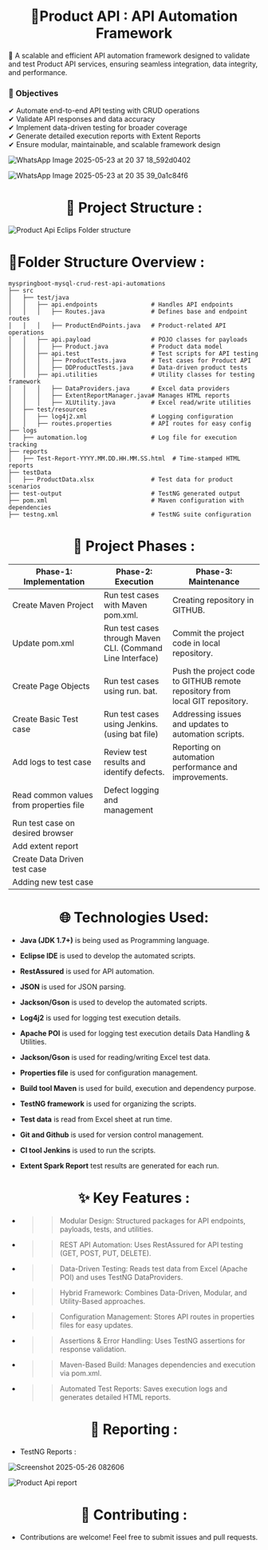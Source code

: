  
<h1 align="center">🛒Product API : API Automation Framework</h1>
 
🚀 A scalable and efficient API automation framework designed to validate and test Product API services, ensuring seamless integration, data integrity, and performance.


### 🎯 Objectives
✔ Automate end-to-end API testing with CRUD operations <br>
✔ Validate API responses and data accuracy <br>
✔ Implement data-driven testing for broader coverage <br>
✔ Generate detailed execution reports with Extent Reports <br>
✔ Ensure modular, maintainable, and scalable framework design <br>

![WhatsApp Image 2025-05-23 at 20 37 18_592d0402](https://github.com/user-attachments/assets/d7d24e0e-a1da-449b-b79a-24312a7a60e2)

 

![WhatsApp Image 2025-05-23 at 20 35 39_0a1c84f6](https://github.com/user-attachments/assets/583fea34-e73b-4939-842b-25bab2de5298)



 <h1 align="center">📂 Project Structure  :</h1>

![Product Api Eclips Folder structure](https://github.com/user-attachments/assets/26acb9fe-4ac3-45f3-a23a-5a2992dbe895)

 # 📝Folder Structure Overview :

 ```plaintext
myspringboot-mysql-crud-rest-api-automations
├── src
│   ├── test/java
│   │   ├── api.endpoints               # Handles API endpoints
│   │   │   ├── Routes.java             # Defines base and endpoint routes
│   │   │   ├── ProductEndPoints.java   # Product-related API operations
│   │   ├── api.payload                 # POJO classes for payloads
│   │   │   ├── Product.java            # Product data model
│   │   ├── api.test                    # Test scripts for API testing
│   │   │   ├── ProductTests.java       # Test cases for Product API
│   │   │   ├── DDProductTests.java     # Data-driven product tests
│   │   ├── api.utilities               # Utility classes for testing framework
│   │   │   ├── DataProviders.java      # Excel data providers
│   │   │   ├── ExtentReportManager.java# Manages HTML reports
│   │   │   ├── XLUtility.java          # Excel read/write utilities
│   ├── test/resources
│   │   ├── log4j2.xml                  # Logging configuration
│   │   ├── routes.properties           # API routes for easy config
├── logs
│   ├── automation.log                  # Log file for execution tracking
├── reports
│   ├── Test-Report-YYYY.MM.DD.HH.MM.SS.html  # Time-stamped HTML reports
├── testData
│   ├── ProductData.xlsx                # Test data for product scenarios
├── test-output                         # TestNG generated output
├── pom.xml                             # Maven configuration with dependencies
├── testng.xml                          # TestNG suite configuration

```
 

   <h1 align="center">📂 Project Phases  :</h1>


| Phase-1: Implementation | Phase-2: Execution | Phase-3: Maintenance |
|--------------|-------------|------------|
| Create Maven Project                     |Run test cases with Maven pom.xml.                         |Creating repository in GITHUB.  |
| Update pom.xml                           |Run test cases through Maven CLI. (Command Line Interface) |Commit the project code in local repository. |
| Create Page Objects                      |Run test cases using run. bat.                             |Push the project code to GITHUB remote repository from local GIT repository. |
| Create Basic Test case                   |Run test cases using Jenkins. (using bat file)             |Addressing issues and updates to automation scripts.
| Add logs to test case                    |Review test results and identify defects.                  |Reporting on automation performance and improvements. 
| Read common values from properties file  |Defect logging and management
| Run test case on desired browser         |
| Add extent report                        |
| Create Data Driven test case             | 
| Adding new test case                     | 
 
  <h1 align="center">🌐 Technologies Used:</h1>
 

- **Java (JDK 1.7+)** is being used as Programming language.

- **Eclipse IDE** is used to develop the automated scripts.

- **RestAssured** is used for API automation.

- **JSON** is used for JSON parsing.

- **Jackson/Gson** is used to develop the automated scripts.

- **Log4j2** is used for logging test execution details.

- **Apache POI** is used for logging test execution details Data Handling & Utilities.

- **Jackson/Gson** is used for reading/writing Excel test data.

- **Properties file** is used for configuration management.
 
- **Build tool Maven** is used for build, execution and dependency purpose.

- **TestNG framework** is used for organizing the scripts.
 
- **Test data** is read from Excel sheet at run time.

- **Git and Github** is used for version control management.

- **Cl tool Jenkins** is used to run the scripts.

- **Extent Spark Report** test results are generated for each run.

<h1 align="center">✨ Key Features :</h1>

- >> Modular Design: Structured packages for API endpoints, payloads, tests, and utilities.
- >>REST API Automation: Uses RestAssured for API testing (GET, POST, PUT, DELETE).
- >>Data-Driven Testing: Reads test data from Excel (Apache POI) and uses TestNG DataProviders.
- >> Hybrid Framework: Combines Data-Driven, Modular, and Utility-Based approaches.
- >> Configuration Management: Stores API routes in properties files for easy updates.
- >> Assertions & Error Handling: Uses TestNG assertions for response validation.
- >> Maven-Based Build: Manages dependencies and execution via pom.xml.
- >> Automated Test Reports: Saves execution logs and generates detailed HTML reports.



<h1 align="center">  💼 Reporting :</h1>

  - TestNG Reports :
 
![Screenshot 2025-05-26 082606](https://github.com/user-attachments/assets/542da2f0-e3a9-4ba2-86a7-84438df6f8b0)
 
![Product Api report](https://github.com/user-attachments/assets/ac9b52e0-01b4-4816-b111-e8a15527b921)
 

 <h1 align="center">🤝 Contributing :</h1>

- Contributions are welcome! Feel free to submit issues and pull requests.
 



    
